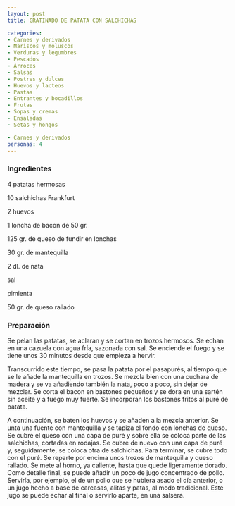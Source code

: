```yaml
---
layout: post
title: GRATINADO DE PATATA CON SALCHICHAS

categories:
- Carnes y derivados
- Mariscos y moluscos
- Verduras y legumbres
- Pescados
- Arroces
- Salsas
- Postres y dulces
- Huevos y lacteos
- Pastas
- Entrantes y bocadillos
- Frutas
- Sopas y cremas
- Ensaladas
- Setas y hongos

- Carnes y derivados
personas: 4 
---
```


<h3>Ingredientes</h3>
4 patatas hermosas

10 salchichas Frankfurt

2 huevos

1 loncha de bacon de 50 gr.

125 gr. de queso de fundir en lonchas

30 gr. de mantequilla

2 dl. de nata

sal

pimienta

50 gr. de queso rallado

<h3>Preparación</h3>
Se pelan las patatas, se aclaran y se cortan en trozos hermosos. Se echan en una cazuela con agua fría, sazonada con sal. Se enciende el fuego y se tiene unos 30 minutos desde que empieza a hervir.

Transcurrido este tiempo, se pasa la patata por el pasapurés, al tiempo que se le añade la mantequilla en trozos. Se mezcla bien con una cuchara de madera y se va añadiendo también la nata, poco a poco, sin dejar de mezclar. Se corta el bacon en bastones pequeños y se dora en una sartén sin aceite y a fuego muy fuerte. Se incorporan los bastones fritos al puré de patata.

A continuación, se baten los huevos y se añaden a la mezcla anterior. Se unta una fuente con mantequilla y se tapiza el fondo con lonchas de queso. Se cubre el queso con una capa de puré y sobre ella se coloca parte de las salchichas, cortadas en rodajas. Se cubre de nuevo con una capa de puré y, seguidamente, se coloca otra de salchichas. Para terminar, se cubre todo con el puré. Se reparte por encima unos trozos de mantequilla y queso rallado. Se mete al horno, ya caliente, hasta que quede ligeramente dorado. Como detalle final, se puede añadir un poco de jugo concentrado de pollo. Serviría, por ejemplo, el de un pollo que se hubiera asado el día anterior, o un jugo hecho a base de carcasas, alitas y patas, al modo tradicional. Este jugo se puede echar al final o servirlo aparte, en una salsera.

